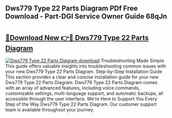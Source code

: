 ## Dws779 Type 22 Parts Diagram PDf Free Download - Part-DGI Service Owner Guide 68qJn

# <h2><a href="http://dfqzmmb.blite.top/?on=Dws779+Type+22+Parts+Diagram">🔗Download New 👉🔴 Dws779 Type 22 Parts Diagram</a></h2>

[![Dws779 Type 22 Parts Diagram download](https://i.imgur.com/lujVjoI.png)](http://dfqzmmb.blite.top/?on=Dws779+Type+22+Parts+Diagram)
Troubleshooting Made Simple This guide offers valuable insights into troubleshooting common issues with your new Dws779 Type 22 Parts Diagram. Step-by-Step Installation Guide This section provides a clear and concise installation guide for your new Dws779 Type 22 Parts Diagram. Dws779 Type 22 Parts Diagram comes with an array of advanced features, including voice commands, customizable settings, multi-language support, and automatic backups, all accessible through the user interface. We're Here to Support You Every Step of the Way Dws779 Type 22 Parts Diagram. Our customer support team is available throughout your journey.
